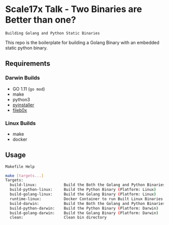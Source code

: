 # Scale17x Talk - Two Binaries are Better than one?

`Building Golang and Python Static Binaries`

This repo is the boilerplate for building a Golang Binary with an embedded static python binary.

## Requirements

### Darwin Builds

* GO 1.11 (`go mod`)
* make
* python3
* [pyinstaller](https://pyinstaller.readthedocs.io/en/v3.3.1/operating-mode.html)
* [fileb0x](https://github.com/UnnoTed/fileb0x)
  
### Linux Builds

* make
* docker

## Usage

```bash
Makefile Help

make [targets...]
Targets:
  build-linux:            Build the Both the Golang and Python Binaries (Platform: Linux)
  build-python-linux:     Build the Python Binary (Platform: Linux)
  build-golang-linux:     Build the Golang Binary (Platform: Linux)
  runtime-linux:          Docker Container to run Built Linux Binaries
  build-darwin:           Build the Both the Golang and Python Binaries (Platform: Darwin)
  build-python-darwin:    Build the Python Binary (Platform: Darwin)
  build-golang-darwin:    Build the Golang Binary (Platform: Darwin)
  clean:                  Clean bin directory
```